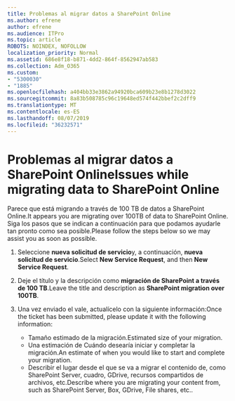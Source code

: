 ```yaml
---
title: Problemas al migrar datos a SharePoint Online
ms.author: efrene
author: efrene
ms.audience: ITPro
ms.topic: article
ROBOTS: NOINDEX, NOFOLLOW
localization_priority: Normal
ms.assetid: 686e8f18-b871-4dd2-864f-8562947ab583
ms.collection: Adm_O365
ms.custom:
- "5300030"
- "1885"
ms.openlocfilehash: a404bb33e3862a94920bca609b23e8b1278d3022
ms.sourcegitcommit: 8a83b508785c96c19648ed574f442bbef2c2dff9
ms.translationtype: MT
ms.contentlocale: es-ES
ms.lasthandoff: 08/07/2019
ms.locfileid: "36232571"
---
```

# <a name="issues-while-migrating-data-to-sharepoint-online"></a><span data-ttu-id="b0172-102">Problemas al migrar datos a SharePoint Online</span><span class="sxs-lookup"><span data-stu-id="b0172-102">Issues while migrating data to SharePoint Online</span></span>

<span data-ttu-id="b0172-103">Parece que está migrando a través de 100 TB de datos a SharePoint Online.</span><span class="sxs-lookup"><span data-stu-id="b0172-103">It appears you are migrating over 100TB of data to SharePoint Online.</span></span> <span data-ttu-id="b0172-104">Siga los pasos que se indican a continuación para que podamos ayudarle tan pronto como sea posible.</span><span class="sxs-lookup"><span data-stu-id="b0172-104">Please follow the steps below so we may assist you as soon as possible.</span></span> 

1. <span data-ttu-id="b0172-105">Seleccione **nueva solicitud de servicio**y, a continuación, **nueva solicitud de servicio**.</span><span class="sxs-lookup"><span data-stu-id="b0172-105">Select **New Service Request**, and then **New Service Request**.</span></span> 
2. <span data-ttu-id="b0172-106">Deje el título y la descripción como **migración de SharePoint a través de 100 TB**.</span><span class="sxs-lookup"><span data-stu-id="b0172-106">Leave the title and description as **SharePoint migration over 100TB**.</span></span>
3. <span data-ttu-id="b0172-107">Una vez enviado el vale, actualícelo con la siguiente información:</span><span class="sxs-lookup"><span data-stu-id="b0172-107">Once the ticket has been submitted, please update it with the following information:</span></span> 

    - <span data-ttu-id="b0172-108">Tamaño estimado de la migración.</span><span class="sxs-lookup"><span data-stu-id="b0172-108">Estimated size of your migration.</span></span>
    - <span data-ttu-id="b0172-109">Una estimación de Cuándo desearía iniciar y completar la migración.</span><span class="sxs-lookup"><span data-stu-id="b0172-109">An estimate of when you would like to start and complete your migration.</span></span>
    - <span data-ttu-id="b0172-110">Describir el lugar desde el que se va a migrar el contenido de, como SharePoint Server, cuadro, GDrive, recursos compartidos de archivos, etc.</span><span class="sxs-lookup"><span data-stu-id="b0172-110">Describe where you are migrating your content from, such as SharePoint Server, Box, GDrive, File shares, etc..</span></span>


  

